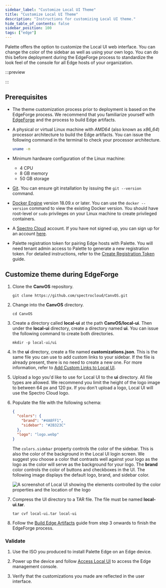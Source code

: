 ```yaml
---
sidebar_label: "Customize Local UI Theme"
title: "Customize Local UI Theme"
description: "Instructions for customizing Local UI theme."
hide_table_of_contents: false
sidebar_position: 100
tags: ["edge"]
---
```


Palette offers the option to customize the Local UI web interface. You can change the color of the sidebar as well as
using your own logo. You can do this before deployment during the EdgeForge process to standardize the look feel of the
console for all Edge hosts of your organization.

:::preview

:::

## Prerequisites

- The theme customization process prior to deployment is based on the EdgeForge process. We recommend that you
  familiarize yourself with [EdgeForge](../../edgeforge-workflow/edgeforge-workflow.md) and the process to build Edge
  artifacts.

- A physical or virtual Linux machine with _AMD64_ (also known as _x86_64_) processor architecture to build the Edge
  artifacts. You can issue the following command in the terminal to check your processor architecture.

  ```bash
  uname -m
  ```

- Minimum hardware configuration of the Linux machine:

  - 4 CPU
  - 8 GB memory
  - 50 GB storage

- [Git](https://git-scm.com/downloads). You can ensure git installation by issuing the `git --version` command.

- [Docker Engine](https://docs.docker.com/engine/install/) version 18.09.x or later. You can use the `docker --version`
  command to view the existing Docker version. You should have root-level or `sudo` privileges on your Linux machine to
  create privileged containers.

- A [Spectro Cloud](https://console.spectrocloud.com) account. If you have not signed up, you can sign up for an account
  [here](https://www.spectrocloud.com/get-started).

- Palette registration token for pairing Edge hosts with Palette. You will need tenant admin access to Palette to
  generate a new registration token. For detailed instructions, refer to the
  [Create Registration Token](/clusters/edge/site-deployment/site-installation/create-registration-token) guide.

## Customize theme during EdgeForge

1.  Clone the **CanvOS** repository.

    ```shell
    git clone https://github.com/spectrocloud/CanvOS.git
    ```

2.  Change into the **CanvOS** directory.

    ```shell
    cd CanvOS
    ```

3.  Create a directory called **local-ui** at the path **CanvOS/local-ui**. Then under the **local-ui** directory,
    create a directory named **ui**. You can issue the following command to create both directories.

    ```shell
    mkdir -p local-ui/ui
    ```

4.  In the **ui** directory, create a file named **customizations.json**. This is the same file you can use to add
    custom links to your sidebar. If the file is already present, there is no need to create a new one. For more
    information, refer to [Add Custom Links to Local UI](./custom-link.md).

5.  Upload a logo you'd like to use for Local UI to the **ui** directory. All file types are allowed. We recommend you
    limit the height of the logo image to between 64 px and 120 px. If you don't upload a logo, Local UI will use the
    Spectro Cloud logo.

6.  Populate the file with the following schema:

    ```json
    {
      "colors": {
        "brand": "#4A8FF1",
        "sidebar": "#2B323C"
      },
      "logo": "logo.webp"
    }
    ```

    The `colors.sidebar` property controls the color of the sidebar. This is also the color of the background in the
    Local UI login screen. We suggest you choose a color that contrasts well against your logo as the logo as the color
    will serve as the background for your logo. The **brand** color controls the color of buttons and checkboxes in the
    UI. The following image displays the default logo, brand, and sidebar color.

    ![A screenshot of Local UI showing the elements controlled by the color properties and the location of the logo](/cluster_edge_emc_theming.webp)

7.  Compress the UI directory to a TAR file. The file must be named **local-ui.tar**.

    ```shell
    tar cvf local-ui.tar local-ui
    ```

8.  Follow the [Build Edge Artifacts](../../edgeforge-workflow/palette-canvos/palette-canvos.md) guide from step 3
    onwards to finish the EdgeForge process.

### Validate

1. Use the ISO you produced to install Palette Edge on an Edge device.

2. Power up the device and follow [Access Local UI](./access-console.md) to access the Edge management console.

3. Verify that the customizations you made are reflected in the user interface.
